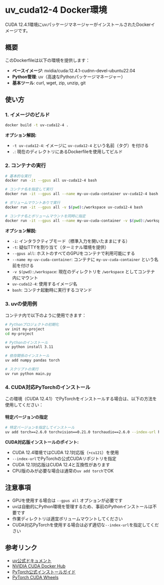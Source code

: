 <!-- filepath: /home/keito_fukuoka2/stations/DockerfileProject/uv_cuda12-4/README.md -->
# uv_cuda12-4 Docker環境

CUDA 12.4.1環境にuvパッケージマネージャーがインストールされたDockerイメージです。

## 概要

このDockerfileは以下の環境を提供します：
- **ベースイメージ**: nvidia/cuda:12.4.1-cudnn-devel-ubuntu22.04
- **Python管理**: uv（高速なPythonパッケージマネージャー）
- **基本ツール**: curl, wget, zip, unzip, git

## 使い方

### 1. イメージのビルド

```bash
docker build -t uv-cuda12-4 .
```

**オプション解説:**
- `-t uv-cuda12-4`: イメージに `uv-cuda12-4` という名前（タグ）を付ける
- `.`: 現在のディレクトリにあるDockerfileを使用してビルド

### 2. コンテナの実行

```bash
# 基本的な実行
docker run -it --gpus all uv-cuda12-4 bash

# コンテナ名を指定して実行
docker run -it --gpus all --name my-uv-cuda-container uv-cuda12-4 bash

# ボリュームマウントありで実行
docker run -it --gpus all -v $(pwd):/workspace uv-cuda12-4 bash

# コンテナ名とボリュームマウントを同時に指定
docker run -it --gpus all --name my-uv-cuda-container -v $(pwd):/workspace uv-cuda12-4 bash
```

**オプション解説:**
- `-i`: インタラクティブモード（標準入力を開いたままにする）
- `-t`: 疑似TTYを割り当て（ターミナル環境を提供）
- `--gpus all`: ホストのすべてのGPUをコンテナで利用可能にする
- `--name my-uv-cuda-container`: コンテナに `my-uv-cuda-container` という名前を付ける
- `-v $(pwd):/workspace`: 現在のディレクトリを `/workspace` としてコンテナ内にマウント
- `uv-cuda12-4`: 使用するイメージ名
- `bash`: コンテナ起動時に実行するコマンド

### 3. uvの使用例

コンテナ内で以下のように使用できます：

```bash
# Pythonプロジェクトの初期化
uv init my-project
cd my-project

# Pythonのインストール
uv python install 3.11

# 依存関係のインストール
uv add numpy pandas torch

# スクリプトの実行
uv run python main.py
```

### 4. CUDA対応PyTorchのインストール

この環境（CUDA 12.4.1）でPyTorchをインストールする場合は、以下の方法を使用してください：

#### 特定バージョンの指定

```bash
# 特定バージョンを指定してインストール
uv add torch==2.6.0 torchvision==0.21.0 torchaudio==2.6.0 --index-url https://download.pytorch.org/whl/cu124
```

**CUDA対応版インストールのポイント:**
- CUDA 12.4環境ではCUDA 12.1対応版（`+cu121`）を使用
- `--index-url`でPyTorchの公式CUDAリポジトリを指定
- CUDA 12.1対応版はCUDA 12.4と互換性があります
- CPU版のみが必要な場合は通常の`uv add torch`でOK

## 注意事項

- GPUを使用する場合は `--gpus all` オプションが必要です
- uvは自動的にPython環境を管理するため、事前のPythonインストールは不要です
- 作業ディレクトリは適宜ボリュームマウントしてください
- CUDA対応PyTorchを使用する場合は必ず適切な`--index-url`を指定してください

## 参考リンク

- [uv公式ドキュメント](https://docs.astral.sh/uv/)
- [NVIDIA CUDA Docker Hub](https://hub.docker.com/r/nvidia/cuda)
- [PyTorch公式インストールガイド](https://pytorch.org/get-started/locally/)
- [PyTorch CUDA Wheels](https://download.pytorch.org/whl/torch/)
